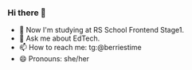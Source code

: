 ### Hi there 👋

<!--
**berriestime/berriestime** is a ✨ _special_ ✨ repository because its `README.md` (this file) appears on your GitHub profile.
-->

- 🔭 Now I'm studying at RS School Frontend Stage1.
- 💬 Ask me about EdTech.
- 📫 How to reach me: tg:@berriestime
- 😄 Pronouns: she/her

